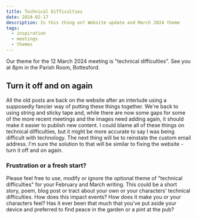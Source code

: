 ```yaml
---
title: Technical Difficulties
date: 2024-02-17
description: Is this thing on? Website update and March 2024 theme
tags:
  - inspiration
  - meetings
  - themes
---
```


Our theme for the 12 March 2024 meeting is "technical difficulties". See you at 8pm in the Parish Room, Bottesford. 

## Turn it off and on again


All the old posts are back on the website after an interlude using a supposedly fancier way of putting these things together. We're back to using string and sticky tape and, while there are now some gaps for some of the more recent meetings and the images need adding again, it should make it easier to publish new content. I could blame all of these things on technical difficulties, but it might be more accurate to say I was being difficult with technology. The next thing will be to reinstate the custom email address. I'm sure the solution to that will be similar to fixing the website - turn it off and on again.

### Frustration or a fresh start? 

Please feel free to use, modify or ignore the optional theme of "technical difficulties" for your February and March writing. This could be a short story, poem, blog post or tract about your own  or your characters' technical difficulties. How does this impact events? How does it make you or your characters feel? Has it ever been that much that you've put aside your device and preferred to find peace in the garden or a pint at the pub?